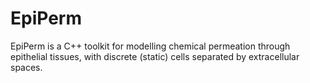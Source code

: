 # EpiPerm
EpiPerm is a C++ toolkit for modelling chemical permeation through epithelial tissues, with discrete (static) cells separated by extracellular spaces.
